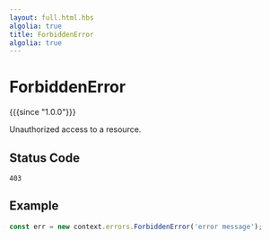 ```yaml
---
layout: full.html.hbs
algolia: true
title: ForbiddenError
algolia: true
---
```


# ForbiddenError

{{{since "1.0.0"}}}

Unauthorized access to a resource.

## Status Code

`403`

## Example

```js
const err = new context.errors.ForbiddenError('error message');
```
